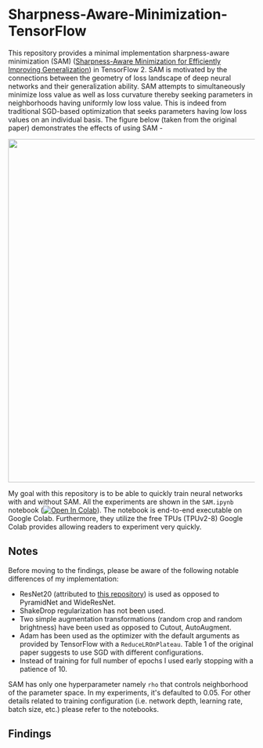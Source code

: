 # Sharpness-Aware-Minimization-TensorFlow
This repository provides a minimal implementation sharpness-aware minimization (SAM) ([Sharpness-Aware Minimization for Efficiently Improving Generalization](https://arxiv.org/abs/2010.01412)) in TensorFlow 2. SAM is motivated by the connections between the geometry of loss landscape of deep neural networks and their generalization ability. SAM attempts to simultaneously minimize loss value as well as loss curvature thereby seeking parameters in neighborhoods having uniformly low loss value. This is indeed from traditional SGD-based optimization that seeks parameters having low loss values on an individual basis. The figure below (taken from the original paper) demonstrates the effects of using SAM - 

<p align="center">
<img src="https://i.ibb.co/1zP7gJN/image.png" width=700></img>
</p>

My goal with this repository is to be able to quickly train neural networks with and without SAM. All the experiments are shown in the `SAM.ipynb` notebook ([![Open In Colab](https://colab.research.google.com/assets/colab-badge.svg)](https://colab.research.google.com/github/sayakpaul/Sharpness-Aware-Minimization-TensorFlow/blob/main/SAM.ipynb)). The notebook is end-to-end executable on Google Colab. Furthermore, they utilize the free TPUs (TPUv2-8) Google Colab provides allowing readers to experiment very quickly.

## Notes

Before moving to the findings, please be aware of the following notable differences of my implementation:

* ResNet20 (attributed to [this repository](https://github.com/GoogleCloudPlatform/keras-idiomatic-programmer/blob/master/zoo/resnet/resnet_cifar10.py)) is used as opposed to PyramidNet and WideResNet. 
* ShakeDrop regularization has not been used.
* Two simple augmentation transformations (random crop and random brightness) have been used as opposed to Cutout, AutoAugment. 
* Adam has been used as the optimizer with the default arguments as provided by TensorFlow with a `ReduceLROnPlateau`. Table 1 of the original paper suggests to use SGD with different configurations. 
* Instead of training for full number of epochs I used early stopping with a patience of 10.

SAM has only one hyperparameter namely `rho` that controls neighborhood of the parameter space. In my experiments, it's defaulted to 0.05. For other details related to training configuration (i.e. network depth, learning rate, batch size, etc.) please refer to the notebooks.

## Findings

